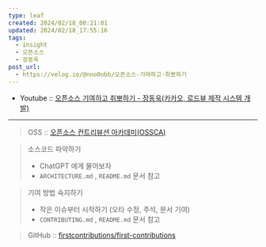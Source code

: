 ```yaml
---
type: leaf
created: 2024/02/18_00:21:01
updated: 2024/02/18_17:55:16
tags:
  - insight
  - 오픈소스
  - 장동욱
post_url:
  - https://velog.io/@nno0obb/오픈소스-기여하고-취뽀하기
---
```


- Youtube :: [오픈소스 기여하고 취뽀하기 - 장동욱(카카오, 로드뷰 제작 시스템 개발)](https://youtu.be/PcLSahVmBlI?si=69RGuXeFtnW8CmQJ)

---

> OSS :: [오픈소스 컨트리뷰션 아카데미(OSSCA)](https://www.oss.kr/contribution_academy)

> 소스코드 파악하기
> - ChatGPT 에게 물어보자
> - `ARCHITECTURE.md` , `README.md` 문서 참고

> 기여 방법 숙지하기
> - 작은 이슈부터 시작하기 (오타 수정, 주석, 문서 기여)
> - `CONTRIBUTING.md` , `README.md` 문서 참고

> GitHub :: [firstcontributions/first-contributions](https://github.com/firstcontributions/first-contributions)
